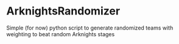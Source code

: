 # ArknightsRandomizer

Simple (for now) python script to generate randomized teams with weighting to beat random Arknights stages
